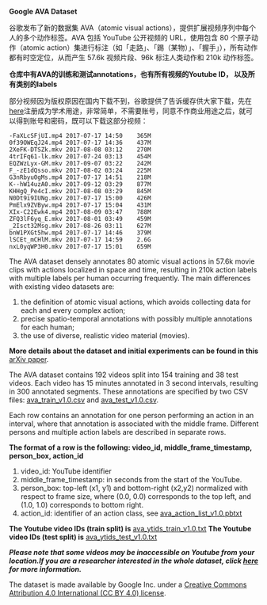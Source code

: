**Google AVA Dataset**

谷歌发布了新的数据集 AVA（atomic visual actions），提供扩展视频序列中每个人的多个动作标签。AVA 包括 YouTube 公开视频的 URL，使用包含 80 个原子动作（atomic action）集进行标注（如「走路」、「踢（某物）」、「握手」），所有动作都有时空定位，从而产生 57.6k 视频片段、96k 标注人类动作和 210k 动作标签。

**仓库中有AVA的训练和测试annotations，也有所有视频的Youtube ID， 以及所有类别的labels**

部分视频因为版权原因在国内下载不到，谷歌提供了告诉缓存供大家下载，先在[here](http://thoth.inrialpes.fr/ava/requestaccess.php "悬停显示")注册成为学术用途，非常简单，不需要账号，同意不作商业用途之后，就可以得到账号和密码，既可以下载这部分视频：

	-FaXLcSFjUI.mp4	2017-07-17 14:50	365M	 
	0f39OWEqJ24.mp4	2017-07-17 14:36	437M	 
	2XeFK-DTSZk.mkv	2017-08-08 03:12	270M	 
	4trIFq61-lk.mkv	2017-07-24 03:13	454M	 
	EQZWzLyx-GM.mkv	2017-09-07 03:22	242M	 
	F_-zE1dQsso.mkv	2017-08-02 03:24	225M	 
	G3nRbyu0gMs.mp4	2017-07-17 14:51	218M	 
	K--hW14uzA0.mkv	2017-09-12 03:29	877M	 
	KHHgQ_Pe4cI.mkv	2017-08-08 03:29	845M	 
	N0Dt9i9IUNg.mkv	2017-07-17 15:00	426M	 
	PmElx9ZVByw.mp4	2017-07-17 15:04	431M	 
	XIx-C22Ewk4.mp4	2017-08-09 03:47	788M	 
	ZFQ3lF6yq_E.mkv	2017-08-01 03:49	459M	 
	_2Isct32Msg.mkv	2017-08-26 03:11	627M	 
	bnW1PXGt5hw.mp4	2017-07-17 14:46	379M	 
	lSCEt_mCHlM.mkv	2017-07-17 14:59	2.6G	 
	nxL0yqWP3H0.mkv	2017-07-17 15:01	659M	


The AVA dataset densely annotates 80 atomic visual actions in 57.6k movie clips with actions localized in space and time, resulting in 210k action labels with multiple labels per human occurring frequently. The main differences with existing video datasets are: 

1. the definition of atomic visual actions, which avoids collecting data for each and every complex action; 
2. precise spatio-temporal annotations with possibly multiple annotations for each human; 
3. the use of diverse, realistic video material (movies). 

**More details about the dataset and initial experiments can be found in this** [arXiv paper](https://arxiv.org/abs/1705.08421 "悬停显示"). 
  
The AVA dataset contains 192 videos split into 154 training and 38 test videos. Each video has 15 minutes annotated in 3 second intervals, resulting in 300 annotated segments. These annotations are specified by two CSV files: [ava_train_v1.0.csv](https://research.google.com/ava/download/ava_train_v1.0.csv "悬停显示") and [ava_test_v1.0.csv](https://research.google.com/ava/download/ava_test_v1.0.csv "悬停显示"). 

Each row contains an annotation for one person performing an action in an interval, where that annotation is associated with the middle frame. Different persons and multiple action labels are described in separate rows. 

**The format of a row is the following: video_id, middle_frame_timestamp, person_box, action_id**
1. video_id: YouTube identifier
2. middle_frame_timestamp: in seconds from the start of the YouTube.
3. person_box: top-left (x1, y1) and bottom-right (x2,y2) normalized with respect to frame size, where (0.0, 0.0) corresponds to the top left, and (1.0, 1.0) corresponds to bottom right.
4. action_id: identifier of an action class, see [ava_action_list_v1.0.pbtxt](https://research.google.com/ava/download/ava_action_list_v1.0.pbtxt "悬停显示")

**The Youtube video IDs (train split) is** [ava_ytids_train_v1.0.txt](./ava_ytids_train_v1.0.txt)
**The Youtube video IDs (test split) is** [ava_ytids_test_v1.0.txt](./ava_ytids_test_v1.0.txt)

***Please note that some videos may be inaccessible on Youtube from your location.If you are a researcher interested in the whole dataset, click [here](http://thoth.inrialpes.fr/ava/requestaccess.php "悬停显示") for more information.***

The dataset is made available by Google Inc. under a [Creative Commons Attribution 4.0 International (CC BY 4.0) license](https://creativecommons.org/licenses/by/4.0/ "悬停显示").
